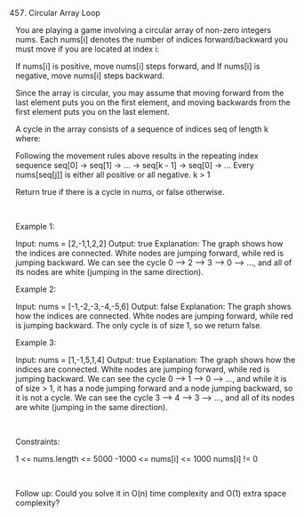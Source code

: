 457. Circular Array Loop

You are playing a game involving a circular array of non-zero integers nums. Each nums[i] denotes the number of indices forward/backward you must move if you are located at index i:

If nums[i] is positive, move nums[i] steps forward, and
If nums[i] is negative, move nums[i] steps backward.

Since the array is circular, you may assume that moving forward from the last element puts you on the first element, and moving backwards from the first element puts you on the last element.

A cycle in the array consists of a sequence of indices seq of length k where:

Following the movement rules above results in the repeating index sequence seq[0] -> seq[1] -> ... -> seq[k - 1] -> seq[0] -> ...
Every nums[seq[j]] is either all positive or all negative.
k > 1

Return true if there is a cycle in nums, or false otherwise.

 

Example 1:

Input: nums = [2,-1,1,2,2]
Output: true
Explanation: The graph shows how the indices are connected. White nodes are jumping forward, while red is jumping backward.
We can see the cycle 0 --> 2 --> 3 --> 0 --> ..., and all of its nodes are white (jumping in the same direction).


Example 2:

Input: nums = [-1,-2,-3,-4,-5,6]
Output: false
Explanation: The graph shows how the indices are connected. White nodes are jumping forward, while red is jumping backward.
The only cycle is of size 1, so we return false.


Example 3:

Input: nums = [1,-1,5,1,4]
Output: true
Explanation: The graph shows how the indices are connected. White nodes are jumping forward, while red is jumping backward.
We can see the cycle 0 --> 1 --> 0 --> ..., and while it is of size > 1, it has a node jumping forward and a node jumping backward, so it is not a cycle.
We can see the cycle 3 --> 4 --> 3 --> ..., and all of its nodes are white (jumping in the same direction).


 

Constraints:

1 <= nums.length <= 5000
-1000 <= nums[i] <= 1000
nums[i] != 0

 

Follow up: Could you solve it in O(n) time complexity and O(1) extra space complexity?